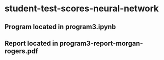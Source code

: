 # student-test-scores-neural-network
## Program located in program3.ipynb
## Report located in program3-report-morgan-rogers.pdf